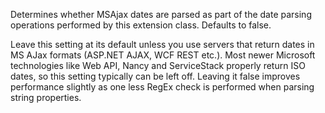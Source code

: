 ﻿Determines whether MSAjax dates are parsed as part of the date parsing operations performed by this extension class. Defaults to false.

Leave this setting at its default unless you use servers that return dates in MS AJax formats (ASP.NET AJAX, WCF REST etc.). Most newer Microsoft technologies like Web API, Nancy and ServiceStack properly return ISO dates, so this setting typically can be left off. Leaving it false improves performance slightly as one less RegEx check is performed when parsing string properties.